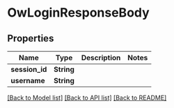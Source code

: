 # OwLoginResponseBody

## Properties

Name | Type | Description | Notes
------------ | ------------- | ------------- | -------------
**session_id** | **String** |  | 
**username** | **String** |  | 

[[Back to Model list]](../README.md#documentation-for-models) [[Back to API list]](../README.md#documentation-for-api-endpoints) [[Back to README]](../README.md)


